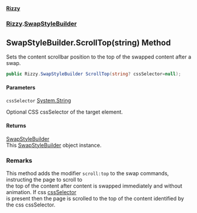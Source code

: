 #### [Rizzy](index.md 'index')
### [Rizzy](Rizzy.md 'Rizzy').[SwapStyleBuilder](Rizzy.SwapStyleBuilder.md 'Rizzy.SwapStyleBuilder')

## SwapStyleBuilder.ScrollTop(string) Method

Sets the content scrollbar position to the top of the swapped content after a swap.

```csharp
public Rizzy.SwapStyleBuilder ScrollTop(string? cssSelector=null);
```
#### Parameters

<a name='Rizzy.SwapStyleBuilder.ScrollTop(string).cssSelector'></a>

`cssSelector` [System.String](https://docs.microsoft.com/en-us/dotnet/api/System.String 'System.String')

Optional CSS cssSelector of the target element.

#### Returns
[SwapStyleBuilder](Rizzy.SwapStyleBuilder.md 'Rizzy.SwapStyleBuilder')  
This [SwapStyleBuilder](Rizzy.SwapStyleBuilder.md 'Rizzy.SwapStyleBuilder') object instance.

### Remarks
This method adds the modifier `scroll:top` to the swap commands, instructing the page to scroll to  
the top of the content after content is swapped immediately and without animation. If css [cssSelector](Rizzy.SwapStyleBuilder.ScrollTop(string).md#Rizzy.SwapStyleBuilder.ScrollTop(string).cssSelector 'Rizzy.SwapStyleBuilder.ScrollTop(string).cssSelector')  
is present then the page is scrolled to the top of the content identified by the css cssSelector.